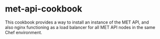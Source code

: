 # met-api-cookbook

This cookbook provides a way to install an instance of the MET API, and also nginx functioning as a load balancer for all MET API nodes in the same Chef environment.
